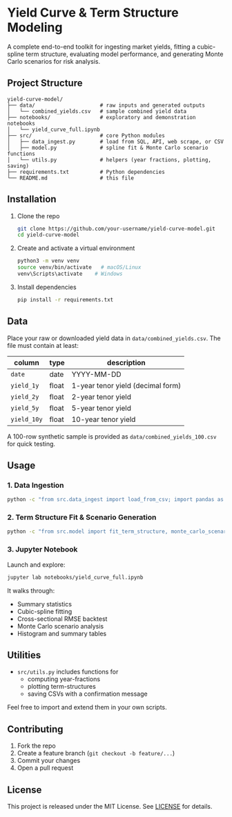 # Yield Curve & Term Structure Modeling

A complete end-to-end toolkit for ingesting market yields, fitting a cubic-spline term structure, evaluating model performance, and generating Monte Carlo scenarios for risk analysis.

## Project Structure

```
yield-curve-model/
├── data/                     # raw inputs and generated outputs
│   └── combined_yields.csv   # sample combined yield data
├── notebooks/                # exploratory and demonstration notebooks
│   └── yield_curve_full.ipynb
├── src/                      # core Python modules
│   ├── data_ingest.py        # load from SQL, API, web scrape, or CSV
│   ├── model.py              # spline fit & Monte Carlo scenario functions
│   └── utils.py              # helpers (year fractions, plotting, saving)
├── requirements.txt          # Python dependencies
└── README.md                 # this file
```

## Installation

1. Clone the repo  
   ```bash
   git clone https://github.com/your-username/yield-curve-model.git
   cd yield-curve-model
   ```
2. Create and activate a virtual environment  
   ```bash
   python3 -m venv venv
   source venv/bin/activate   # macOS/Linux
   venv\Scripts\activate    # Windows
   ```
3. Install dependencies  
   ```bash
   pip install -r requirements.txt
   ```

## Data

Place your raw or downloaded yield data in `data/combined_yields.csv`. The file must contain at least:

| column      | type    | description                        |
|-------------|---------|------------------------------------|
| `date`      | date    | YYYY-MM-DD                         |
| `yield_1y`  | float   | 1-year tenor yield (decimal form)  |
| `yield_2y`  | float   | 2-year tenor yield                 |
| `yield_5y`  | float   | 5-year tenor yield                 |
| `yield_10y` | float   | 10-year tenor yield                |

A 100-row synthetic sample is provided as `data/combined_yields_100.csv` for quick testing.

## Usage

### 1. Data Ingestion  
```bash
python -c "from src.data_ingest import load_from_csv; import pandas as pd; df=load_from_csv('data/combined_yields.csv', parse_dates=['date']); print(df.head())"
```

### 2. Term Structure Fit & Scenario Generation  
```bash
python -c "from src.model import fit_term_structure, monte_carlo_scenarios; import numpy as np, pandas as pd; df=pd.read_csv('data/combined_yields.csv', parse_dates=['date']); row=df[df.date==df.date.max()].iloc[0]; tenors=np.array([1,2,5,10]); ys=row[['yield_1y','yield_2y','yield_5y','yield_10y']].values; cs=fit_term_structure(tenors, ys); scenarios=monte_carlo_scenarios(cs, tenors, n_scenarios=100); pd.DataFrame(scenarios, columns=tenors).to_csv('data/yield_scenarios.csv', index=False)"
```

### 3. Jupyter Notebook  
Launch and explore:
```bash
jupyter lab notebooks/yield_curve_full.ipynb
```

It walks through:
- Summary statistics  
- Cubic-spline fitting  
- Cross-sectional RMSE backtest  
- Monte Carlo scenario analysis  
- Histogram and summary tables

## Utilities

- `src/utils.py` includes functions for  
  - computing year-fractions  
  - plotting term-structures  
  - saving CSVs with a confirmation message  

Feel free to import and extend them in your own scripts.

## Contributing

1. Fork the repo  
2. Create a feature branch (`git checkout -b feature/...`)  
3. Commit your changes  
4. Open a pull request

## License

This project is released under the MIT License. See [LICENSE](LICENSE) for details.
